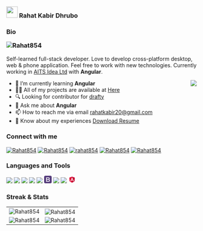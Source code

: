 

### <img src="https://media.giphy.com/media/hvRJCLFzcasrR4ia7z/giphy.gif" width="30px" height="30px"> Rahat Kabir Dhrubo 

### Bio <p align="left"> <img src="https://komarev.com/ghpvc/?username=Rahat854&label=Profile%20views&color=0e75b6&style=flat" alt="Rahat854" /> </p>
Self-learned full-stack developer. Love to develop cross-platform desktop, web & phone application. Feel free to work with new technologies. Currently working in [AITS Idea Ltd](https://github.com/AITSidea) with **Angular**.

 <img align="right"  src="https://scontent.fdac31-1.fna.fbcdn.net/v/t1.6435-9/75485157_414937156087633_2044068643762864128_n.jpg?_nc_cat=101&ccb=1-5&_nc_sid=09cbfe&_nc_eui2=AeGvIGTJVmwHDa6pH4ebMOx02w6U0qGEt8XbDpTSoYS3xSefgC5rExKC2LBI0AKnS59HtAPJtq5bEQ_2tppmlhOL&_nc_ohc=eqgZt0ataxsAX_Sg5Bc&_nc_ht=scontent.fdac31-1.fna&oh=a0f482b7b9ef9bdd804fda4c19940b26&oe=61B38E46" height = "300" />

- 🌱 I’m currently learning **Angular**
- 👨‍💻 All of my projects are available at [Here](https://github.com/Rahat854/works)
- 🔍 Looking for contributor for [drafty](https://github.com/Rahat854/drafty)
- 💬 Ask me about **Angular**
- 📫 How to reach me via email [rahatkabir20@gmail.com](mailto:mehedi.hasansjs@gmail.com)
- 📄 Know about my experiences [Download Resume](https://Rahat854.vercel.app/resume)

### Connect with me
<p align="left">

<a href="https://twitter.com/rahatoni354" target="blank"><img align="center" src="https://raw.githubusercontent.com/rahuldkjain/github-profile-readme-generator/master/src/images/icons/Social/twitter.svg" alt="Rahat854" height="30" width="40" /></a>
<a href="https://www.linkedin.com/in/rahat664/" target="blank"><img align="center" src="https://raw.githubusercontent.com/rahuldkjain/github-profile-readme-generator/master/src/images/icons/Social/linked-in-alt.svg" alt="Rahat854" height="30" width="40" /></a>
<a href="https://stackoverflow.com/users/16548750/rahat-kabir" target="blank"><img align="center" src="https://raw.githubusercontent.com/rahuldkjain/github-profile-readme-generator/master/src/images/icons/Social/stack-overflow.svg" alt="rahat854" height="30" width="40" /></a>
<a href="https://www.instagram.com/rahat952/" target="blank"><img align="center" src="https://raw.githubusercontent.com/rahuldkjain/github-profile-readme-generator/master/src/images/icons/Social/instagram.svg" alt="Rahat854" height="30" width="40" /></a>
<a href="https://www.facebook.com/rahat6452" target="blank"><img align="center" src="https://raw.githubusercontent.com/rahuldkjain/github-profile-readme-generator/master/src/images/icons/Social/facebook.svg" alt="Rahat854" height="30" width="40" /></a>
  
</p>

<h3 align="left">Languages and Tools</h3>
<p align="left"> 
 <code><img height="20" src="https://image.flaticon.com/icons/png/128/3522/3522283.png"></code>
<code><img height="20" src="https://image.flaticon.com/icons/png/128/919/919841.png"></code>
<code><img height="20" src="https://image.flaticon.com/icons/png/128/888/888859.png"></code>
<code><img height="20" src="https://image.flaticon.com/icons/png/128/778/778533.png"></code>
<code><img height="20" src="https://image.flaticon.com/icons/png/128/919/919828.png"></code>
<code><img height="20" src="https://raw.githubusercontent.com/github/explore/80688e429a7d4ef2fca1e82350fe8e3517d3494d/topics/bootstrap/bootstrap.png"></code>
<code><img height="20" src="https://image.flaticon.com/icons/png/128/919/919832.png"></code>
<code><img height="20" src="https://image.flaticon.com/icons/png/128/919/919831.png"></code>
    <code><img height="20" src="https://raw.githubusercontent.com/github/explore/80688e429a7d4ef2fca1e82350fe8e3517d3494d/topics/angular/angular.png"></code>
 </p>


### Streak & Stats
<table>
<tr>
 <td><img align="left" src="https://github-readme-streak-stats.herokuapp.com/?user=Rahat854&" alt="Rahat854" /></td>
 <td><img align="center" src="https://github-stats-alpha.vercel.app/api/?username=Rahat854&tc=333&ic=333&bc=transparent" alt="Rahat854"/></td>
</tr>
 <tr>
    <td><img align="left" src="https://github-readme-stats.vercel.app/api/top-langs?username=rahat854&show_icons=true&locale=en&layout=compact" alt="Rahat854" /> </td>
     <td><img align="left" src="https://github-readme-stats-anuraghazra1.vercel.app/api?username=rahat854" alt="Rahat854" /> </td>
</tr>
</table>
 



